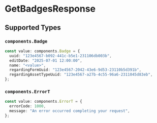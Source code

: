 # GetBadgesResponse


## Supported Types

### `components.Badge`

```typescript
const value: components.Badge = {
  uuid: "123e4567-b092-441c-b5e1-231106db003b",
  editDate: "2025-07-01 12:00:00",
  name: "<value>",
  regardingFormUuid: "123e4567-2042-43e6-9d53-23110b5d391b",
  regardingAssetTypeUuid: "123e4567-a27b-4c55-96a6-2311045d83eb",
};
```

### `components.ErrorT`

```typescript
const value: components.ErrorT = {
  errorCode: 1000,
  message: "An error occurred completing your request",
};
```

